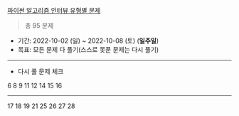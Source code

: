 [파이썬 알고리즘 인터뷰 유형별 문제](https://github.com/onlybooks/algorithm-interview)

> 총 95 문제
- 기간: 2022-10-02 (일) ~ 2022-10-08 (토) (**일주일**)
- 목표: 모든 문제 다 풀기(스스로 못푼 문제는 다시 풀기)

<hr>

- 다시 풀 문제 체크

6 8 9 11 12 14 15 16 

<hr>
17 18 19 21 25 26 27 28
